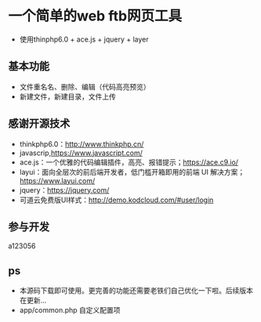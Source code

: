 
# 一个简单的web ftb网页工具

* 使用thinphp6.0 + ace.js + jquery + layer

## 基本功能
* 文件重名名、删除、编辑（代码高亮预览）
* 新建文件，新建目录，文件上传


## 感谢开源技术
* thinkphp6.0：http://www.thinkphp.cn/
* javascrip,https://www.javascript.com/
* ace.js：一个优雅的代码编辑插件，高亮、报错提示；https://ace.c9.io/
* layui：面向全层次的前后端开发者，低门槛开箱即用的前端 UI 解决方案；https://www.layui.com/
* jquery：https://jquery.com/
* 可道云免费版UI样式：http://demo.kodcloud.com/#user/login

## 参与开发
a123056

## ps
* 本源码下载即可使用。更完善的功能还需要老铁们自己优化一下啦。后续版本在更新...
* app/common.php 自定义配置项
